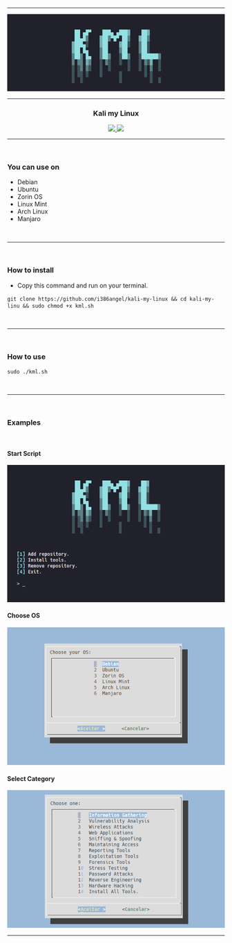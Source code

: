 ___

<p align="center">
	<img src="images/head.png">
</p>

___

<p align="center">
	<h3 align="center">Kali my Linux</h3>
</p>

<p align="center">
	<a target="__blank" href="#">
	  <img src="https://img.shields.io/badge/status-in progress-red?&style=for-the-badge"/>
	  <img src="https://img.shields.io/badge/license-apache-blue?&style=for-the-badge"/>
	</a>
</p>

___

<br>

### You can use on

- Debian
- Ubuntu
- Zorin OS
- Linux Mint
- Arch Linux
- Manjaro


<br>

___

<br>

### How to install

- Copy this command and run on your terminal.

```shell
git clone https://github.com/i386angel/kali-my-linux && cd kali-my-linu && sudo chmod +x kml.sh
```

<br>

___

<br>

### How to use

```shell
sudo ./kml.sh
```

<br>

___


<br>

### Examples

<br>

#### Start Script

<img src="images/index.png">


#### Choose OS

<img src="images/choose.png">


#### Select Category

<img src="images/list.png">

<br>

___
